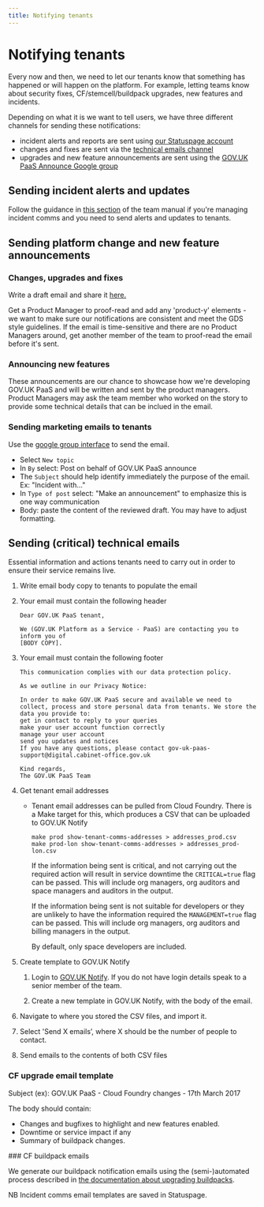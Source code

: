 ```yaml
---
title: Notifying tenants
---
```


# Notifying tenants

Every now and then, we need to let our tenants know that something has happened or will happen on the platform. For example, letting teams know about security fixes, CF/stemcell/buildpack upgrades, new features and incidents.

Depending on what it is we want to tell users, we have three different channels for sending these notifications:

* incident alerts and reports are sent using [our Statuspage account](https://manage.statuspage.io/pages/h4wt7brwsqr0)
* changes and fixes are sent via the [technical emails channel](#sending-critical-technical-emails)
* upgrades and new feature announcements are sent using the [GOV.UK PaaS Announce Google group](https://groups.google.com/a/digital.cabinet-office.gov.uk/forum/?hl=en#!forum/gov-uk-paas-announce)

## Sending incident alerts and updates

Follow the guidance in [this section](/incident_management/incident_process/#incident-comms-lead) of the team manual if you're managing incident comms and you need to send alerts and updates to tenants.

## Sending platform change and new feature announcements

### Changes, upgrades and fixes

Write a draft email and share it [here.](https://drive.google.com/drive/folders/1M5G-joG3tORfJ5kXj368Ib8rEKau2vFq)

Get a Product Manager to proof-read and add any 'product-y' elements - we want to make sure our notifications are consistent and meet the GDS style guidelines. If the email is time-sensitive and there are no Product Managers around, get another member of the team to proof-read the email before it's sent.

### Announcing new features

These announcements are our chance to showcase how we're developing GOV.UK PaaS and will be written and sent by the product managers. Product Managers may ask the team member who worked on the story to provide some technical details that can be inclued in the email.


### Sending marketing emails to tenants

Use the [google group interface] to send the email.

* Select `New topic`
* In `By` select: Post on behalf of GOV.UK PaaS announce
* The `Subject` should help identify immediately the purpose of the email.
Ex: "Incident with..."
* In `Type of post` select: "Make an announcement" to emphasize this is
one way communication
* Body: paste the content of the reviewed draft. You may have to adjust formatting.

## Sending (critical) technical emails
Essential information and actions tenants need to carry out in order to ensure their service remains live.

1. Write email body copy to tenants to populate the email

1. Your email must contain the following header

    ```
    Dear GOV.UK PaaS tenant,

    We (GOV.UK Platform as a Service - PaaS) are contacting you to inform you of
    [BODY COPY].
    ```

1. Your email must contain the following footer

    ```
    This communication complies with our data protection policy.

    As we outline in our Privacy Notice:

    In order to make GOV.UK PaaS secure and available we need to collect, process and store personal data from tenants. We store the data you provide to:
    get in contact to reply to your queries
    make your user account function correctly
    manage your user account
    send you updates and notices
    If you have any questions, please contact gov-uk-paas-support@digital.cabinet-office.gov.uk

    Kind regards,
    The GOV.UK PaaS Team
    ```

1. Get tenant email addresses
	* Tenant email addresses can be pulled from Cloud Foundry. There is a Make target for this, which produces a CSV that can be uploaded to GOV.UK Notify

		```
		make prod show-tenant-comms-addresses > addresses_prod.csv
		make prod-lon show-tenant-comms-addresses > addresses_prod-lon.csv
		```

	 	If the information being sent is critical, and not carrying out the required action will result in service downtime
		the `CRITICAL=true` flag can be passed. This will include org managers, org auditors and space
		managers and auditors in the output.
		
        If the information being sent is not suitable for developers or they are unlikely to have the information required
        the `MANAGEMENT=true` flag can be passed. This will include org managers, org auditors and billing managers in the output.
		
		By default, only space developers are included.

1. Create template to GOV.UK Notify
	1. Login to [GOV.UK Notify](https://www.notifications.service.gov.uk/sign-in). If you do not have login details speak to a senior member of the team.

	1. Create a new template in GOV.UK Notify, with the body of the email.

1. Navigate to where you stored the CSV files, and import it.

1. Select 'Send X emails’, where X should be the number of people to contact.

1. Send emails to the contents of both CSV files

### CF upgrade email template

Subject (ex): GOV.UK PaaS - Cloud Foundry changes - 17th March 2017

The body should contain:

 - Changes and bugfixes to highlight and new features enabled.
 - Downtime or service impact if any
 - Summary of buildpack changes.

### CF buildpack emails

We generate our buildpack notification emails using the (semi-)automated
process described in [the documentation about upgrading
buildpacks](/guides/upgrade_buildpacks/).

NB Incident comms email templates are saved in Statuspage.

[google group interface]: https://groups.google.com/a/digital.cabinet-office.gov.uk/forum/?hl=en#!forum/gov-uk-paas-announce
